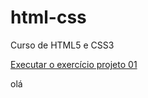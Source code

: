 # html-css
Curso de HTML5 e CSS3 

<a href="https://wrancler.github.io/html-css/projeto01/index.html">Executar o exercício projeto 01</a>

olá